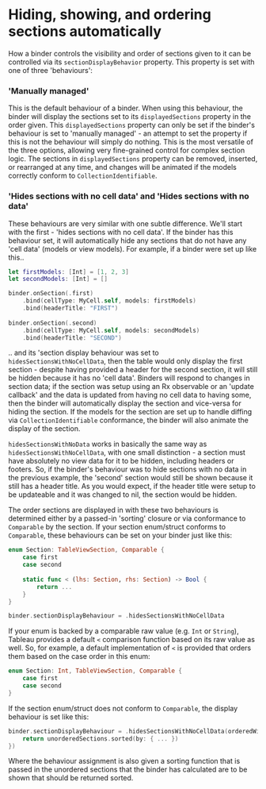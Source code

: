 #  Hiding, showing, and ordering sections automatically

How a binder controls the visibility and order of sections given to it can be controlled via its `sectionDisplayBehavior` property. This 
property is set with one of three 'behaviours':

### 'Manually managed'

This is the default behaviour of a binder. When using this behaviour, the binder will display the sections set to its `displayedSections`
property in the order given. This `displayedSections` property can only be set if the binder's behaviour is set to 'manually managed' - an 
attempt to set the property if this is not the behaviour will simply do nothing. This is the most versatile of the three options, allowing very 
fine-grained control for complex section logic. The sections in `displayedSections` property can be removed, inserted, or rearranged at any
time, and changes will be animated if the models correctly conform to `CollectionIdentifiable`.

### 'Hides sections with no cell data' and 'Hides sections with no data'

These behaviours are very similar with one subtle difference. We'll start with the first - 'hides sections with no cell data'. If the binder has this 
behaviour set, it will automatically hide any sections that do not have any 'cell data' (models or view models). For example, if a binder were
set up like this..

```swift
let firstModels: [Int] = [1, 2, 3]
let secondModels: [Int] = []

binder.onSection(.first)
    .bind(cellType: MyCell.self, models: firstModels)
    .bind(headerTitle: "FIRST")
    
binder.onSection(.second)
    .bind(cellType: MyCell.self, models: secondModels)
    .bind(headerTitle: "SECOND")
```

.. and its 'section display behaviour was set to `hidesSectionsWithNoCellData`, then the table would only display the first section - 
despite having provided a header for the second section, it will still be hidden because it has no 'cell data'. Binders will respond to changes in 
section data; if the section was setup using an Rx observable or an 'update callback' and the data is updated from having no cell data to 
having some, then the binder will automatically display the section and vice-versa for hiding the section. If the models for the section are set 
up to handle diffing via  `CollectionIdentifiable` conformance, the binder will also animate the display of the section.

`hidesSectionsWithNoData` works in basically the same way as `hidesSectionsWithNoCellData`, with one small distinction - a section
must have absolutely no view data for it to be hidden, including headers or footers. So, if the binder's behaviour was to hide sections with no
data in the previous example, the 'second' section would still be shown because it still has a header title. As you would expect, if the header
title were setup to be updateable and it was changed to nil, the section would be hidden.

The order sections are displayed in with these two behaviours is determined either by a passed-in 'sorting' closure or via conformance to
`Comparable` by the section. If your section enum/struct conforms to `Comparable`, these behaviours can be set on your binder just like this:

```swift
enum Section: TableViewSection, Comparable {
    case first
    case second
    
    static func < (lhs: Section, rhs: Section) -> Bool {
        return ...
    }
}

binder.sectionDisplayBehaviour = .hidesSectionsWithNoCellData
```

If your enum is backed by a comparable raw value (e.g. `Int` or `String`), Tableau provides a default `<` comparison function based on its
raw value as well. So, for example, a default implementation of `<` is provided that orders them based on the case order in this enum:

```swift
enum Section: Int, TableViewSection, Comparable {
    case first
    case second
}
```

If the section enum/struct does not conform to `Comparable`, the display behaviour is set like this:

```swift
binder.sectionDisplayBehaviour = .hidesSectionsWithNoCellData(orderedWith: { unorderedSections in
    return unorderedSections.sorted(by: { ... })
})
```

Where the behaviour assignment is also given a sorting function that is passed in the unordered sections that the binder has calculated are to
be shown that should be returned sorted.
